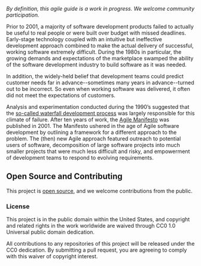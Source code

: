 _By definition, this agile guide is a work in progress. We welcome community participation._

Prior to 2001, a majority of software development products failed to actually be useful to real people or were built over budget with missed deadlines. Early-stage technology coupled with an intuitive but ineffective development approach combined to make the actual delivery of successful, working software extremely difficult. During the 1980s in particular, the growing demands and expectations of the marketplace swamped the ability of the software development industry to build software as it was needed.

In addition, the widely-held belief that development teams could predict customer needs far in advance--sometimes many years in advance--turned out to be incorrect. So even when working software was delivered, it often did not meet the expectations of customers. 

Analysis and experimentation conducted during the 1990’s suggested that the <a href="https://en.wikipedia.org/wiki/Winston_W._Royce" target="_blank">so-called waterfall development process</a> was largely responsible for this climate of failure. After ten years of work, the <a href="http://agilemanifesto.org/" target="_blank">Agile Manifesto</a> was published in 2001. The Manifesto ushered in the age of Agile software development by outlining a framework for a different approach to the problem. The (then) new Agile approach featured outreach to potential users of software, decomposition of large software projects into much smaller projects that were much less difficult and risky, and empowerment of development teams to respond to evolving requirements.

## Open Source and Contributing

This project is [open source](https://github.com/18F/agile), and we welcome contributions from the public.

### License

This project is in the public domain within the United States, and copyright
and related rights in the work worldwide are waived through CC0 1.0 Universal
public domain dedication.

All contributions to any repositories of this project will be released under
the CC0 dedication. By submitting a pull request, you are agreeing to comply
with this waiver of copyright interest.
